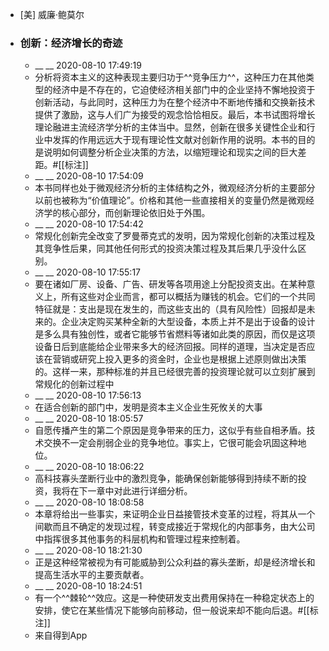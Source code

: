 - [美] 威廉·鲍莫尔
- ### 创新：经济增长的奇迹
    - __ __ 2020-08-10 17:49:19
    - 分析将资本主义的这种表现主要归功于^^竞争压力^^，这种压力在其他类型的经济中是不存在的，它迫使经济相关部门中的企业坚持不懈地投资于创新活动，与此同时，这种压力为在整个经济中不断地传播和交换新技术提供了激励，这与人们广为接受的观念恰恰相反。最后，本书试图将增长理论融进主流经济学分析的主体当中。显然，创新在很多关键性企业和行业中发挥的作用远远大于现有理论性文献对创新作用的说明。本书的目的是说明如何调整分析企业决策的方法，以缩短理论和现实之间的巨大差距。#[[标注]]
    - __ __ 2020-08-10 17:54:09
    - 本书同样也处于微观经济分析的主体结构之外，微观经济分析的主要部分以前也被称为“价值理论”。价格和其他一些直接相关的变量仍然是微观经济学的核心部分，而创新理论依旧处于外围。
    - __ __ 2020-08-10 17:54:42
    - 常规化创新完全改变了罗曼蒂克式的发明，因为常规化创新的决策过程及其竞争性后果，同其他任何形式的投资决策过程及其后果几乎没什么区别。
    - __ __ 2020-08-10 17:55:17
    - 要在诸如厂房、设备、广告、研发等各项用途上分配投资支出。在某种意义上，所有这些对企业而言，都可以概括为赚钱的机会。它们的一个共同特征就是：支出是现在发生的，而这些支出的（具有风险性）回报却是未来的。企业决定购买某种全新的大型设备，本质上并不是出于设备的设计是多么具有独创性，或者它能够节省燃料等诸如此类的原因，而仅是这项设备日后到底能给企业带来多大的经济回报。同样的道理，当决定是否应该在营销或研究上投入更多的资金时，企业也是根据上述原则做出决策的。这样一来，那种标准的并且已经很完善的投资理论就可以立刻扩展到常规化的创新过程中
    - __ __ 2020-08-10 17:56:13
    - 在适合创新的部门中，发明是资本主义企业生死攸关的大事
    - __ __ 2020-08-10 18:05:57
    - 自愿传播产生的第二个原因是竞争带来的压力，这似乎有些自相矛盾。技术交换不一定会削弱企业的竞争地位。事实上，它很可能会巩固这种地位。
    - __ __ 2020-08-10 18:06:22
    - 高科技寡头垄断行业中的激烈竞争，能确保创新能够得到持续不断的投资，我将在下一章中对此进行详细分析。
    - __ __ 2020-08-10 18:08:58
    - 本章将给出一些事实，来证明企业日益接管技术变革的过程，将其从一个间歇而且不确定的发现过程，转变成接近于常规化的内部事务，由大公司中指挥很多其他事务的科层机构和管理过程来控制着。
    - __ __ 2020-08-10 18:21:30
    - 正是这种经常被视为有可能威胁到公众利益的寡头垄断，却是经济增长和提高生活水平的主要贡献者。
    - __ __ 2020-08-10 18:24:51
    - 有一个^^棘轮^^效应。这是一种使研发支出费用保持在一种稳定状态上的安排，使它在某些情况下能够向前移动，但一般说来却不能向后退。#[[标注]]
    - 来自得到App
